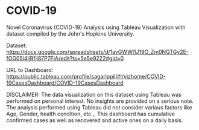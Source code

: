 # COVID-19
Novel Coronavirus (COVID-19) Analysis using Tableau Visualization with dataset compiled by the John's Hopkins University.

Dataset: https://docs.google.com/spreadsheets/d/1avGWWl1J19O_Zm0NGTGy2E-fOG05i4ljRfjl87P7FiA/edit?ts=5e5e9222#gid=0

URL to Dashboard: https://public.tableau.com/profile/sagarippili#!/vizhome/COVID-19CasesDashboard/COVID-19CasesDashboard

DISCLAIMER: The data visualization on this dataset using Tableau was performed on personal interest. No insights are provided on a serious note. The analysis performed using Tableau did not consider various factors like Age, Gender, health condition, etc.,. This dashboard has cumulative confirmed cases as well as recovered and active ones on a daily basis.

